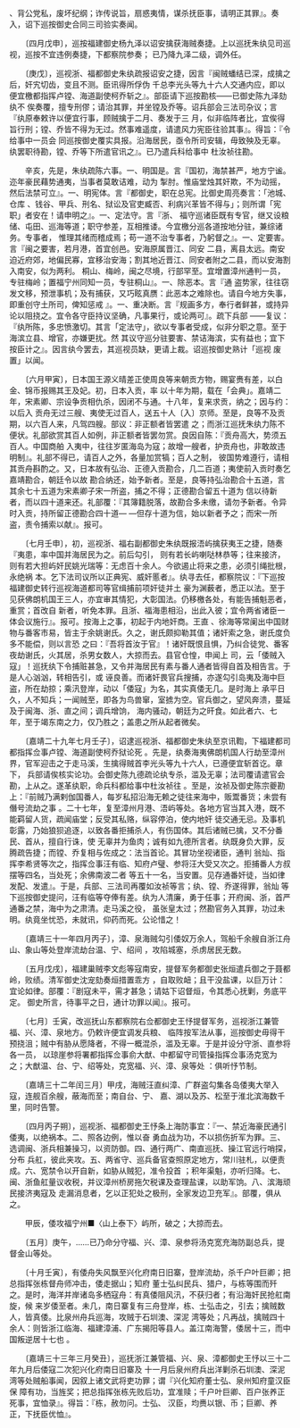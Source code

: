 <!-- { "loadSidebar": true } -->
、背公党私，废坏纪纲；诈传说旨，扇惑夷情，谋杀抚臣事，请明正其罪』。奏入，诏下巡按御史合同三司验实奏闻。

　　〔四月戊申〕，巡按福建御史杨九泽以诏安擒获海贼奏捷。上以巡抚朱纨见司巡视，巡按不宜违例奏捷，下都察院参奏； 
已乃降九泽二级，调外任。

　　〔庚戊〕，巡视浙、福都御史朱纨疏报诏安之捷，因言『闽贼蟠结已深，成擒之后，奸宄切齿，变且不测。臣讯得所俘伪 
千总李光头等九十六人交通内应，即以便宜檄都指挥卢镗、海道副使柯乔斩之』。部臣请下巡按勘核——已御史陈九泽劾纨不 
俟奏覆，擅专刑僇；请治其罪，并坐镗及乔等。诏兵部会三法司杂议；言『纨原奉敕许以便宜行事，顾贼擒于二月、奏发于三 
月，似非临阵者比，宜俟得旨行刑；镗、乔皆不得为无过。然事难遥度，请遣风力宪臣往验其事』。得旨：『令给事中一员会 
同巡按御史覆实具报。沿海居民，亟令所司安辑，毋致殃及无辜。纨罢职待勘，镗、乔等下所遣官讯之』。已乃遣兵科给事中 
杜汝祯往勘。

　　辛亥，先是，朱纨疏陈六事。一、明国是。言『国初，海禁甚严，地方宁谧。迩年豪民藉势通夷，当事者莫敢诘难，动为 
掣肘。惟庙堂烛其奸欺，不为动摇，然后法禁可立』。一、明宪体。言『都御史，职在总宪。比御史周亮奏言：「池城、仓库 
、钱谷、甲兵、刑名、狱讼及官吏臧否、利病兴革皆不得与」；则所谓「宪职」者安在！请申明之』。一、定法守。言『浙、 
福守巡诸臣既有专官，继又设粮储、屯田、巡海等道；职守参差，互相推诿。今宜檄分巡各道按地分驻，兼综诸务。专事者， 
惟理其绪而稽成焉；苟一道不治专事者，乃躬督之』。一、定要害。言『闽之要害，若月港，首宜创邑。安海原属晋江、同安 
二县，离县太远。南安迫近府郊，地偏民寡，宜移治安海；割其地近晋江、同安者附之二县，而以安海割入南安，似为两利。 
桐山、梅岭，闽之尽境，行部罕至。宜增置漳州通判一员，专驻梅岭；置福宁州同知一员，专驻桐山』。一、除恶本。言『通 
盗势家，往往窃发文移，预泄事机；及有捕获，又巧眩真赝：此恶本之难除也。请自今地方失事，即重创守土所司，俾知惩戒 
』。一、重决断。言『规画多方，奉行者鲜甚，或持异论以阻挠之。宜令各守臣持议坚确，凡事果行，或论两可』。疏下兵部 
——复议：『纨所陈，多忠愤激切。其言「定法守」，欲以专事者受成，似非分职之意。至于海滨立县、增官，亦嫌更扰。然 
其议守巡分驻要害、禁诘海滨，实有益也；宜下按臣计之』。因言纨今罢去，其巡视员缺，更请上裁。诏巡按御史熟计「巡视 
废置」以闻。

　　〔六月甲寅〕，日本国王源义晴差正使周良等来朝贡方物，赐宴赉有差，以白金、锦币报赐其王及妃。初，日本入贡，率 
以十年为期，载在「会典」。嘉靖二年，宋素卿、宗设争贡相仇杀，因闭不与通。十八年，复来求贡，纳之；因与约：以后入 
贡舟无过三艘、夷使无过百人，送五十人〔入〕京师。至是，良等不及贡期，以六百人来，凡驾四艘。部议：非正额者皆罢遣 
之；而浙江巡抚朱纨力陈不便状。礼部欲赏其百人如例，非正额者皆罢勿赏。良因自陈：『贡舟高大，势须五百人。中国商舶 
入夷中，往往岁匿海岛为寇；故增一艘者，护贡舟也，非敢故违明制』。礼部不得已，请百人之外，各量加赏犒；百人之制， 
彼国势难遵行，请相其贡舟斟酌之。又，日本故有弘治、正德入贡勘合，几二百道；夷使前入贡时奏乞嘉靖勘合，朝廷令以故 
勘合纳还，始予新者。至是，良等持弘治勘合十五道，言其余七十五道为宋素卿子宋一所盗，捕之不得；正德勘合留五十道为 
信以待新者，而以四十道来还。礼部覆：『其簿籍脱落，故勘合多未缴，请勿予新者。令异时入贡，持所留正德勘合四十道— 
—但存十道为信，始以新者予之；而宋一所盗，责令捕索以献』。报可。

　　〔七月壬申〕，初，巡视浙、福右副都御史朱纨既报浯屿擒获夷王之捷，随奏『夷患，率中国并海居民为之。前后勾引， 
则有若长屿喇哒林恭等；往来接济，则有若大担屿奸民姚光瑞等：无虑百十余人。今欲遏止将来之患，必须引绳批根，永绝祸 
本。乞下法司议所以正典宪、威奸慝者』。纨寻去任，都察院议：『下巡按福建御史转行巡视海道都司等官缉捕前项奸徒并土 
豪为渊薮者，悉正以法。至于见获佛朗机国王三人，亦宜审其情犯，大彰国法。仍移檄各处，有能告捕魁恶者，重赏；首改自 
新者，听免本罪。且浙、福海患相沿，出此入彼；宜令两省诸臣一体会议施行』。报可。按海上之事，初起于内地奸商。王直 
、徐海等常阑出中国财物与番客市易，皆主于余姚谢氏。久之，谢氏颇抑勒其值；诸奸索之急，谢氏度负多不能偿，则以言恐 
之曰：『吾将首汝于官』！诸奸既恨且惧，乃纠合徒党、番客夜劫谢氏，火其居，杀男女数人，大掠而去。县官仓惶，申闻上 
司，云「倭贼入寇」！巡抚纨下令捕赃甚急，又令并海居民有素与番人通者皆得自首及相告言。于是人心汹汹，转相告引，或 
诬良善。而诸奸畏官兵搜捕，亦遂勾引岛夷及海中巨盗，所在劫掠；乘汛登岸，动以「倭寇」为名，其实真倭无几。是时海上 
承平日久，人不知兵；一闻贼至，即各为鸟兽窜，室掳为空。官兵御之，望风奔溃，蔓延及于闽海、浙、直之间；调兵增饷， 
海内骚动，朝廷为之旰食。如此者六、七年，至于竭东南之力，仅乃胜之；盖患之所从起者微矣。

　　〔嘉靖二十九年七月壬子〕，诏逮巡视浙、福都御史朱纨至京讯鞫，下福建都司都指挥佥事卢镗、海道副使柯乔狱论死 
。先是，纨奏海夷佛朗机国人行劫至漳州界，官军迎击之于走马溪，生擒得贼首李光头等九十六人，已遵便宜斩首讫。章下， 
兵部请俟核实论功。会御史陈九德疏论纨专杀，滥及无辜；法司覆请遣官会勘，上从之。遂革纨职，命兵科都给事中杜汝祯往 
。至是，汝祯及御史陈宗夔勘上：『前贼乃满剌伽国番人，每岁私招沿海无赖之徒往来海中，贩鬻番货；未尝有僭号流劫之事 
。二十七年，复至漳州月港、浯屿等处。各地方官当其入港，既不能羁留人货，疏闻庙堂；反受其私赂，纵容停泊，使内地奸 
徒交通无忌。及事机彰露，乃始狼狈追逐，以致各番拒捕杀人，有伤国体。其后诸贼已擒，又不分番民、首从，擅自行诛，使 
无辜并为鱼肉；诚有如九德所言者。纨既身负大罪，反腾疏告捷；而镗、乔复相与佐成之：法当首论。其冒功坐视诸臣，通判 
翁灿、指挥李希贤等次之，指挥佥事汪有临、知府卢璧、参将汪大受又次之。拒捕番人方叔摆等四名，当处死；余佛南波二者 
等五十一名，当安置。见存通番奸徒，当如律发配、发遣』。于是，兵部、三法司再覆如汝祯等言；纨、镗、乔遂得罪，翁灿 
等下巡按御史提问，汪有临等夺俸有差。纨为人清廉，勇于任事；开府闽、浙，首严通番之禁，海中为之肃清。走马溪之役， 
虽张皇太过；然勘官务入其罪，功过未明。纨竟坐忧恐，未就讯，仰药而死。公论惜之！

　　〔嘉靖三十一年四月丙子〕，漳、泉海贼勾引倭奴万余人，驾船千余艘自浙江舟山、象山等处登岸流劫台温、宁、绍间 
，攻陷城塞，杀虏居民无数。

　　〔五月戊戌〕，福建巢贼李文彪等寇南安，提督军务都御史张烜遣兵御之于聂都岭，败绩。清军御史沈宠劾奏烜措置乖方 
，自取败衄；且干没盐课，以巨万计：宜论如律。部覆：『剧寇未平，需才甚急；请姑下诏督烜，令其悉心抚剿，务底平定。 
御史所言，待事平之日，通计功罪以闻』。报可。

　　〔七月〕壬寅，改巡抚山东都察院右佥都御史王忬提督军务，巡视浙江兼管福、兴、漳、泉地方。仍敕许便宜调发兵粮、 
临阵按军法从事，巡按御史毋得干预挠沮；贼中有胁从愿降者，不得一概混杀，滥及无辜。于是并设分守浙、直参将各一员， 
以琼崖参将署都指挥佥事俞大猷、中都留守司管操指挥佥事汤克宽为之；大猷温、台、宁、绍等处，克宽福、兴、漳、泉等处 
：俱听忬节制。

　　〔嘉靖三十二年闰三月〕甲戌，海贼汪直纠漳、广群盗勾集各岛倭夷大举入寇，连舰百余艘，蔽海而至；南自台、宁、 
嘉、湖以及苏、松至于淮北滨海数千里，同时告警。

　　〔四月丙子朔〕，巡视浙、福都御史王忬条上海防事宜：『一、禁近海豪民通引倭夷，以绝祸本。二、照各边例，惟以奋 
勇血战为功，不以损伤折军为罪。三、选调闽、浙兵相兼操习，以资防御。四、通行两广、南直巡抚、操江官远行哨探，分布 
兵舡，彼此夹攻。五、两省守、巡兵备官查照原定地方，常川驻札，以便责成。六、宽禁令以开自新，如胁从贼犯，准令投首 
；积年渠魁，亦听归降。七、闽、浙鱼舡量议收税，并议漳州桥房拖欠税课及查理盐课，以助军饷。八、滨海顽民接济夷寇及 
走漏消息者，乞以正犯处之极刑，全家发边卫充军』。部覆，俱从之。

　　甲辰，倭攻福宁州■〈山上泰下〉屿所，破之；大掠而去。

　　〔五月〕庚午，……已乃命分守福、兴、漳、泉参将汤克宽充海防副总兵，提督金山等处。

　　〔十月壬寅〕，有倭舟失风飘至兴化府南日旧寨，登岸流劫，杀千户叶巨卿；把总指挥张栋督舟师冲击，倭走据山；知府 
董士弘纠民兵、猎户，与栋等围而歼之。是时，海洋并岸诸岛多栖寇舟：有真倭阻风汛，不获归者；有沿海奸民抢舡南旋，候 
来岁倭至者。未几，南日寨复有三舟登岸，栋、士弘击之，引去；擒贼数人，皆真倭。比泉州舟兵巡海，攻贼于石圳澳、深泥 
湾等处；凡再战，擒贼四十余人：则皆浙江临海、福建漳浦、广东揭阳等县人。盖江南海警，倭居十三，而中国叛逆居十七也 
。

　　〔嘉靖三十三年三月癸丑〕，巡抚浙江兼管福、兴、泉、漳都御史王忬以三十二年九月后倭寇二次犯兴化府南日旧寨及 
十一月后泉州府兵出洋剿杀石圳澳、深泥湾等处贼船事闻，因叙上诸文武将吏功罪；谓『兴化知府董士弘、泉州知府童汉臣保 
障有功，当旌奖；把总指挥张栋先败后功，宜准赎；千户叶巨卿、百户张养正死事，宜恤录』。得旨：『栋，赦勿问。士弘、 
汉臣，均赉以银、币；巨卿、养正，下抚臣优恤』。

